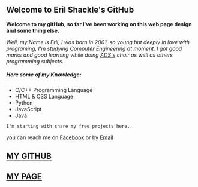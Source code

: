 ## Welcome to Eril Shackle's GitHub

**Welcome to my gitHub, so far I've been working on this web page design and some thing else.**

_Well,  my Name is Eril, I was born in 2001, so young but deeply in love with programing, I'm studying Computer Engineering at moment.
I got good marks and good learning while doing <u title="Algorithm and Data Structure">ADS's</u> chair as well as others programming subjects._

##### Here some of my Knowledge:
* C/C++ Programming Language
* HTML & CSS Language
* Python
* JavaScript
* Java

`I'm starting with share my free projects here..`

you can reach me on [Facebook](https://www.facebook.com/eril.tavares) or by [Email](mailto:erilcarvalho@gmail.com) 



## [MY GITHUB](https://github.com/erilshackle)

## [MY PAGE](erilshackle.github.io)
